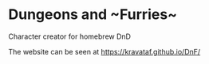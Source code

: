 # Dungeons and ~Furries~
Character creator for homebrew DnD

The website can be seen at https://kravataf.github.io/DnF/
